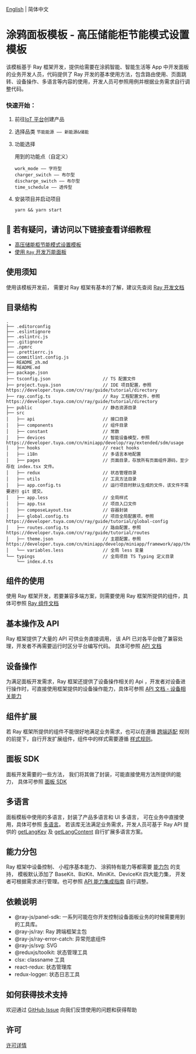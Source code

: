 [English](README.md) | 简体中文[](README_zh.md)

# 涂鸦面板模板 - 高压储能柜节能模式设置模板

该模板基于 Ray 框架开发，提供给需要在涂鸦智能、智能生活等 App 中开发面板的业务开发人员，代码提供了 Ray 开发的基本使用方法，包含路由使用、页面跳转、设备操作、多语言等内容的使用，开发人员可参照用例并根据业务需求自行调整代码。

### 快速开始：

1. 前往[IoT 平台](https://iot.tuya.com/)创建产品

2. 选择品类 `节能能源 —— 新能源&储能`

3. 功能选择

   用到的功能点（自定义）

   ```
   work_mode —— 字符型
   charger_switch —— 布尔型
   discharge_switch —— 布尔型
   time_schedule —— 透传型
   ```

4. 安装项目并启动项目

   ```
   yarn && yarn start
   ```

## :rocket: 若有疑问，请访问以下链接查看详细教程

- [高压储能柜节能模式设置模板](https://developer.tuya.com/cn/miniapp-codelabs/codelabs/panel-energy-mode-set/index.html#0)
- [使用 `Ray` 开发万能面板](https://developer.tuya.com/cn/miniapp-codelabs/codelabs/panelmore-guide/index.html#0)

## 使用须知

使用该模板开发前， 需要对 Ray 框架有基本的了解，建议先查阅 [Ray 开发文档](https://developer.tuya.com/cn/ray)

## 目录结构

```
.
├── .editorconfig
├── .eslintignore
├── .eslintrc.js
├── .gitignore
├── .npmrc
├── .prettierrc.js
├── commitlint.config.js
├── README_zh.md
├── README.md
├── package.json
├── tsconfig.json                    // TS 配置文件
├── project.tuya.json                // IDE 项目配置，参照 https://developer.tuya.com/cn/ray/guide/tutorial/directory
├── ray.config.ts                    // Ray 工程配置文件，参照 https://developer.tuya.com/cn/ray/guide/tutorial/directory
├── public                           // 静态资源目录
├── src
│   ├── api                          // 接口目录
│   ├── components                   // 组件目录
│   ├── constant                     // 常数
│   ├── devices                      // 智能设备模型，参照 https://developer.tuya.com/cn/miniapp/develop/ray/extended/sdm/usage
│   ├── hooks                        // react hooks
│   ├── i18n                         // 多语言本地配置
│   ├── pages                        // 页面目录，存放所有页面组件源码，至少存在 index.tsx 文件。
│   ├── redux                        // 状态管理目录
│   ├── utils                        // 工具方法目录
│   ├── app.config.ts                // 运行项目时默认生成的文件，该文件不需要进行 git 提交。
│   ├── app.less                     // 全局样式
│   ├── app.tsx                      // 项目入口文件
│   ├── composeLayout.tsx            // 容器封装
│   ├── global.config.ts             // 项目全局配置项，参照 https://developer.tuya.com/cn/ray/guide/tutorial/global-config
│   ├── routes.config.ts             // 路由配置，参照 https://developer.tuya.com/cn/ray/guide/tutorial/routes
│   ├── theme.json                   // 主题配置，参照 https://developer.tuya.com/cn/miniapp/develop/miniapp/framework/app/theme
│   └── variables.less               // 全局 less 变量
└── typings                          // 全局项目 TS Typing 定义目录
    └── index.d.ts
```

## 组件的使用

使用 Ray 框架开发，若要兼容多端方案，则需要使用 Ray 框架所提供的组件，具体可参照 [Ray 组件文档](https://developer.tuya.com/cn/ray/components)

## 基本操作及 API

Ray 框架提供了大量的 API 可供业务直接调用， 该 API 已对各平台做了兼容处理，开发者不再需要运行时区分平台编写代码。 具体可参照 [API 文档](https://developer.tuya.com/cn/ray/api/authorize)

## 设备操作

为满足面板开发需求，Ray 框架还提供了设备操作相关的 Api ，开发者对设备进行操作时，可直接使用框架提供的设备操作能力，具体可参照 [API 文档 - 设备相关能力](https://developer.tuya.com/cn/ray/api/device-kit/add-timer)

## 组件扩展

若 Ray 框架所提供的组件不能很好地满足业务需求，也可以在遵循 [跨端适配](https://developer.tuya.com/cn/ray/guide/tutorial/env) 规则的前提下，自行开发扩展组件，组件中的样式需要遵循 [样式规则](https://developer.tuya.com/cn/ray/guide/tutorial/stylesheet)。

## 面板 SDK

面板开发需要的一些方法， 我们将其做了封装，可能直接使用方法所提供的能力， 具体可参照 [面板 SDK](https://developer.tuya.com/cn/ray/panel)

## 多语言

面板模板中使用的多语言，封装了产品多语言和 UI 多语言， 可在业务中直接使用，具体可参照 [多语言](https://developer.tuya.com/cn/ray/panel/i18n/i18n)。 若该库无法满足业务需求，开发人员可基于 Ray API 提供的 [getLangKey](https://developer.tuya.com/cn/ray/api/get-lang-key) 及 [getLangContent](https://developer.tuya.com/cn/ray/api/get-lang-content) 自行扩展多语言方案。

## 能力分包

Ray 框架中设备控制、 小程序基本能力、 涂鸦特有能力等都需要 [能力包](https://developer.tuya.com/cn/miniapp/common/desc/api#kit-%E8%83%BD%E5%8A%9B) 的支持， 模板默认添加了 BaseKit、BizKit、MiniKit、DeviceKit 四大能力集， 开发者可根据需求进行管理。也可参照 [API 能力集成指南](https://developer.tuya.com/cn/miniapp/api) 自行调整。

## 依赖说明

- @ray-js/panel-sdk: 一系列可能在你开发控制设备面板业务的时候需要用到的工具库。
- @ray-js/ray: Ray 跨端框架主包
- @ray-js/ray-error-catch: 异常兜底组件
- @ray-js/svg: SVG
- @reduxjs/toolkit: 状态管理工具
- clsx: classname 工具
- react-redux: 状态管理库
- redux-logger: 状态日志工具

## 如何获得技术支持

欢迎通过 [GitHub Issue](https://github.com/Tuya-Community/tuya-ray-demo/issues) 向我们反馈使用的问题和获得帮助

## 许可

[许可详情](LICENSE)
